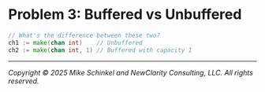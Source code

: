 # Problem 3: Buffered vs Unbuffered
```go
// What's the difference between these two?
ch1 := make(chan int)    // Unbuffered
ch2 := make(chan int, 1) // Buffered with capacity 1
```
---
*Copyright © 2025 Mike Schinkel and NewClarity Consulting, LLC. All rights reserved.*
